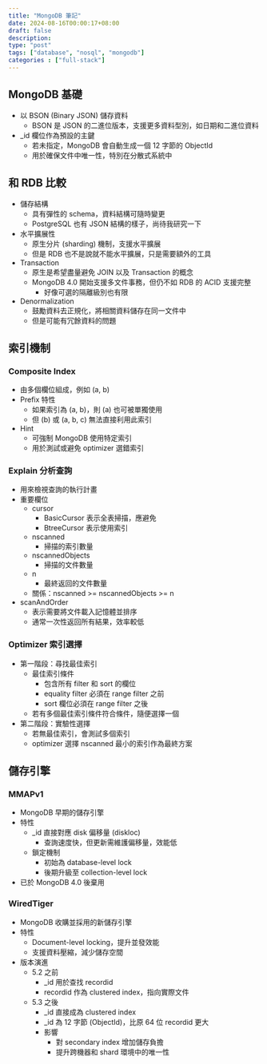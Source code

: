 ```yaml
---
title: "MongoDB 筆記"
date: 2024-08-16T00:00:17+08:00
draft: false
description: 
type: "post"
tags: ["database", "nosql", "mongodb"]
categories : ["full-stack"]
---
```


## MongoDB 基礎
- 以 BSON (Binary JSON) 儲存資料
  - BSON 是 JSON 的二進位版本，支援更多資料型別，如日期和二進位資料
- _id 欄位作為預設的主鍵
  - 若未指定，MongoDB 會自動生成一個 12 字節的 ObjectId
  - 用於確保文件中唯一性，特別在分散式系統中

## 和 RDB 比較
- 儲存結構
  - 具有彈性的 schema，資料結構可隨時變更
  - PostgreSQL 也有 JSON 結構的樣子，尚待我研究一下
- 水平擴展性
  - 原生分片 (sharding) 機制，支援水平擴展
  - 但是 RDB 也不是說就不能水平擴展，只是需要額外的工具
- Transaction
  - 原生是希望盡量避免 JOIN 以及 Transaction 的概念
  - MongoDB 4.0 開始支援多文件事務，但仍不如 RDB 的 ACID 支援完整
    - 好像可選的隔離級別也有限
- Denormalization
  - 鼓勵資料去正規化，將相關資料儲存在同一文件中
  - 但是可能有冗餘資料的問題

## 索引機制
### Composite Index
- 由多個欄位組成，例如 (a, b)
- Prefix 特性
  - 如果索引為 (a, b)，則 (a) 也可被單獨使用
  - 但 (b) 或 (a, b, c) 無法直接利用此索引
- Hint
  - 可強制 MongoDB 使用特定索引
  - 用於測試或避免 optimizer 選錯索引

### Explain 分析查詢
- 用來檢視查詢的執行計畫
- 重要欄位
  - cursor
    - BasicCursor 表示全表掃描，應避免
    - BtreeCursor 表示使用索引
  - nscanned
    - 掃描的索引數量
  - nscannedObjects
    - 掃描的文件數量
  - n
    - 最終返回的文件數量
  - 關係：nscanned >= nscannedObjects >= n
- scanAndOrder
  - 表示需要將文件載入記憶體並排序
  - 通常一次性返回所有結果，效率較低

### Optimizer 索引選擇
- 第一階段：尋找最佳索引
  - 最佳索引條件
    - 包含所有 filter 和 sort 的欄位
    - equality filter 必須在 range filter 之前
    - sort 欄位必須在 range filter 之後
  - 若有多個最佳索引條件符合條件，隨便選擇一個
- 第二階段：實驗性選擇
  - 若無最佳索引，會測試多個索引
  - optimizer 選擇 nscanned 最小的索引作為最終方案

## 儲存引擎
### MMAPv1
- MongoDB 早期的儲存引擎
- 特性
  - _id 直接對應 disk 偏移量 (diskloc)
    - 查詢速度快，但更新需維護偏移量，效能低
  - 鎖定機制
    - 初始為 database-level lock
    - 後期升級至 collection-level lock
- 已於 MongoDB 4.0 後棄用

### WiredTiger
- MongoDB 收購並採用的新儲存引擎
- 特性
  - Document-level locking，提升並發效能
  - 支援資料壓縮，減少儲存空間
- 版本演進
  - 5.2 之前
    - _id 用於查找 recordid
    - recordid 作為 clustered index，指向實際文件
  - 5.3 之後
    - _id 直接成為 clustered index
    - _id 為 12 字節 (ObjectId)，比原 64 位 recordid 更大
    - 影響
      - 對 secondary index 增加儲存負擔
      - 提升跨機器和 shard 環境中的唯一性

